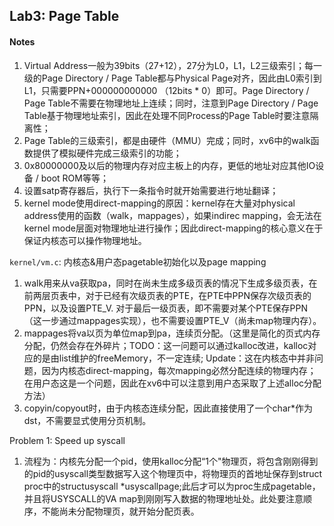 ## Lab3: Page Table

#### Notes

1. Virtual Address一般为39bits（27+12），27分为L0，L1，L2三级索引；每一级的Page Directory / Page Table都与Physical Page对齐，因此由L0索引到L1，只需要PPN+000000000000 （12bits * 0）即可。Page Directory / Page Table不需要在物理地址上连续；同时，注意到Page Directory / Page Table基于物理地址索引，因此在处理不同Process的Page Table时要注意隔离性；
2. Page Table的三级索引，都是由硬件（MMU）完成；同时，xv6中的walk函数提供了模拟硬件完成三级索引的功能；
3. 0x80000000及以后的物理内存对应主板上的内存，更低的地址对应其他IO设备 / boot ROM等等；
4. 设置satp寄存器后，执行下一条指令时就开始需要进行地址翻译；
5. kernel mode使用direct-mapping的原因：kernel存在大量对physical address使用的函数（walk，mappages），如果indirec mapping，会无法在kernel mode层面对物理地址进行操作；因此direct-mapping的核心意义在于保证内核态可以操作物理地址。

`kernel/vm.c`: 内核态&用户态pagetable初始化以及page mapping

1. walk用来从va获取pa，同时在尚未生成多级页表的情况下生成多级页表，在前两层页表中，对于已经有次级页表的PTE，在PTE中PPN保存次级页表的PPN，以及设置PTE_V. 对于最后一级页表，即不需要对某个PTE保存PPN（这一步通过mappages实现），也不需要设置PTE_V（尚未map物理内存）。
2. mappages将va以页为单位map到pa，连续页分配。（这里是简化的页式内存分配，仍然会存在外碎片；TODO：这一问题可以通过kalloc改进，kalloc对应的是由list维护的freeMemory，不一定连续; Update：这在内核态中并非问题，因为内核态direct-mapping，每次mapping必然分配连续的物理内存；在用户态这是一个问题，因此在xv6中可以注意到用户态采取了上述alloc分配方法）
3. copyin/copyout时，由于内核态连续分配，因此直接使用了一个char*作为dst，不需要显式使用分页机制。

Problem 1: Speed up syscall

1. 流程为：内核先分配一个pid，使用kalloc分配“1个"物理页，将包含刚刚得到的pid的usyscall类型数据写入这个物理页中，将物理页的首地址保存到struct proc中的structusyscall *usyscallpage;此后才可以为proc生成pagetable，并且将USYSCALL的VA map到刚刚写入数据的物理地址处。此处要注意顺序，不能尚未分配物理页，就开始分配页表。
